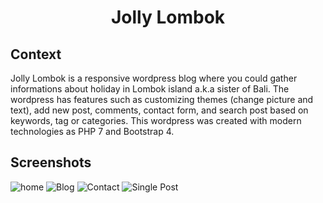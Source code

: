 <h1 align="center">
  Jolly Lombok
</h1>

## Context 
Jolly Lombok is a responsive wordpress blog where you could gather informations about holiday in Lombok island a.k.a sister of Bali. The wordpress has features such as customizing themes (change picture and text), add new post, comments, contact form, and search post based on keywords, tag or categories. This wordpress was created with modern technologies as PHP 7 and Bootstrap 4.

## Screenshots
![home](https://user-images.githubusercontent.com/14583471/63647451-4cbac680-c754-11e9-917e-a029b0c3a16b.png)
![Blog](https://user-images.githubusercontent.com/14583471/63647457-58a68880-c754-11e9-9aa5-657d4f62c25d.png)
![Contact](https://user-images.githubusercontent.com/14583471/63647458-5c3a0f80-c754-11e9-8e47-638d2d317256.png)
![Single Post](https://user-images.githubusercontent.com/14583471/63647463-61975a00-c754-11e9-82c6-bae8e4dce20c.png)

